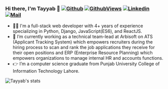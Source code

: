 ### Hi there, I'm Tayyab 👋 [![Github](https://img.shields.io/github/followers/tayyab-razzaq?label=Follow&style=social)](https://github.com/tayyab-razzaq) [![GithubViews](https://api.freemotion-llc.com/api/github/v1/profile-views?username=tayyab-razzaq)](https://github.com/tayyab-razzaq) [![Linkedin](https://img.shields.io/badge/linkedin-%230077B5.svg?&style=for-the-badge&logo=linkedin&logoColor=white)](https://www.linkedin.com/in/tayyab-razzaq/) [![Mail](https://img.shields.io/badge/-tayyab.razzaq401@gmail.com-gray?style=flat-square&logo=gmail&logoColor=red&link=)](mailto:tayyab.razzaq401@gmail.com)

 
- 🙎‍♂️ I'm a full-stack web developer with 4+ years of experience specializing in Python, Django, JavaScript(ES6), and ReactJS.
- 🔭 I’m currently working as a technical team-lead at Arbisoft on ATS (Applicant Tracking System) which empowers recruiters during the hiring process to scan and rank the job applications they receive for their open positions and ERP (Enterprise Resource Planning) which empowers organizations to manage internal HR  and accounts functions.
- 👉 I’m a computer science graduate from Punjab University College of Information Technology Lahore.

![Tayyab's stats](https://github-readme-stats.vercel.app/api?username=tayyab-razzaq&show_icons=true)
